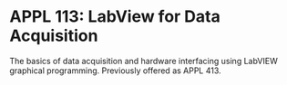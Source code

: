 # APPL 113: LabView for Data Acquisition

The basics of data acquisition and hardware interfacing using LabVIEW graphical programming. Previously offered as APPL 413.